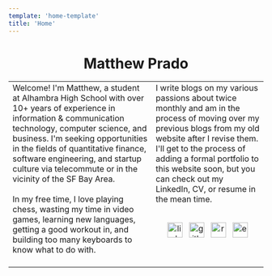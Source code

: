 ```yaml
---
template: 'home-template'
title: 'Home'
---
```


<h1 style="text-align: center;"> Matthew Prado </h1> 

<table style="border:hidden;">
    <tr>
        <td>Welcome! I'm Matthew, a student at Alhambra High School with over 10+ years of experience in information & communication technology, computer science, and business. I'm seeking opportunities in the fields of quantitative finance, software engineering, and startup culture via telecommute or in the vicinity of the SF Bay Area.<br><br>In my free time, I love playing chess, wasting my time in video games, learning new languages, getting a good workout in, and building too many keyboards to know what to do with. <br><br></td>
        
<td style="vertical-align:top">I write blogs on my various passions about twice monthly and am in the process of moving over my previous blogs from my old website after I revise them. I'll get to the process of adding a formal portfolio to this website soon, but you can check out my LinkedIn, CV, or resume in the mean time. <br><br>
<p align='center'>
 <a href="https://www.linkedin.com/in/mapoztate/"><img height="30" width="30" src="https://user-images.githubusercontent.com/71365470/122693012-d4f14200-d1ec-11eb-8852-4bd223d3b41f.png" alt="linkedin"></a>&nbsp;&nbsp;
<a href="https://github.com/mapoztate"><img height="30" width="30" src="https://user-images.githubusercontent.com/71365470/122693123-4fba5d00-d1ed-11eb-9759-85e584827eb5.png" alt="github"></a>&nbsp;&nbsp;
<a href="/resume"><img height="30" width="30" src="https://user-images.githubusercontent.com/71365470/123560227-db843a00-d755-11eb-845e-1606b2cdb2df.png" alt="resume"></a>&nbsp;&nbsp;
<a href="mailto:matthew.f.prado@valkyriepcs.com"><img height="30" width="30" src="https://user-images.githubusercontent.com/71365470/123560224-daeba380-d755-11eb-9adb-c5a3b9de2fb8.png" alt="e-mail"></a>
</p> </td>
    </tr>
</table>